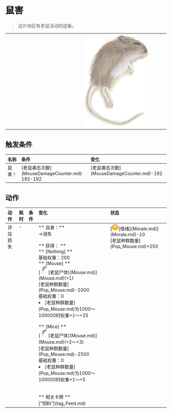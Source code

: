 # 鼠害  
> 这片地区有老鼠活动的迹象。  
  
<table class="table table-bordered"><tbody><tr ><td  style="width:80%;text-align:left;vertical-align:top;" ></td><td  style="width:20%;text-align:left;vertical-align:top;" ><div style="width:300px;display:inline-block;text-align:center"><img decoding="async" src="Sprite/Mouse.png" href="a.md" style="max-width:300px;max-height:300px;"></div></td></tr></tbody></tbody></table>  
  
## 触发条件  
<table class="table table-bordered"><thead><tr ><th  style="text-align:left;vertical-align:top;" >名称</th><th  style="text-align:left;vertical-align:top;" >条件</th><th  style="text-align:left;vertical-align:top;" >变化</th></tr></thead><tr ><td  style="text-align:left;vertical-align:top;" >鼠害！</td><td  style="text-align:left;vertical-align:top;" >[老鼠袭击次数](MouseDamageCounter.md): 192-192</td><td  style="text-align:left;vertical-align:top;" >[老鼠袭击次数](MouseDamageCounter.md)-192</td></tr></tbody></table>  
  
## 动作  
<table class="table table-bordered"><thead><tr ><th  style="text-align:left;vertical-align:top;" >动作</th><th  style="text-align:left;vertical-align:top;" >耗时</th><th  style="text-align:left;vertical-align:top;" >条件</th><th  style="text-align:left;vertical-align:top;" >变化</th><th  style="text-align:left;vertical-align:top;" >状态</th></tr></thead><tr ><td  style="text-align:left;vertical-align:top;" >评估损失<br></td><td  style="text-align:left;vertical-align:top;" >-</td><td  style="text-align:left;vertical-align:top;" ></td><td  style="text-align:left;vertical-align:top;" >** 自身：**<br>→消失<br><br>** 获得： **<br>** [Nothing]  **<br>基础权重：200<br>** [Mouse]  **<br>  [<div style="width:25px;display:inline-block;text-align:center"><img decoding="async" src="Sprite/Mouse.png" href="a.md" style="max-width:25px;max-height:25px;"></div>[老鼠尸体](Mouse.md)](Mouse.md)(+1)<br>[老鼠种群数量](Pop_Mouse.md)-1000<br>基础权重：0<li>[老鼠种群数量](Pop_Mouse.md)为1000～100000时权重+1～+25</li><br>** [Mice]  **<br>  [<div style="width:25px;display:inline-block;text-align:center"><img decoding="async" src="Sprite/Mouse.png" href="a.md" style="max-width:25px;max-height:25px;"></div>[老鼠尸体](Mouse.md)](Mouse.md)(+2～+3)<br>[老鼠种群数量](Pop_Mouse.md)-2500<br>基础权重：0<li>[老鼠种群数量](Pop_Mouse.md)为1000～100000时权重+1～+5</li><br><br>** 相关卡牌 **<br>[“饲料”](tag_Feed.md)</td><td  style="text-align:left;vertical-align:top;" >[<div style="width:20px;display:inline-block;text-align:center"><img decoding="async" src="Sprite/Content.png" href="a.md" style="max-width:20px;max-height:20px;"></div>[情绪](Morale.md)](Morale.md)-10<br>[老鼠种群数量](Pop_Mouse.md)+250</td></tr></tbody></table>  
  


<script>document.title="鼠害 - 卡牌生存百科 Card Survival Wiki";</script>